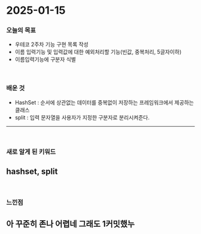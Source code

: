 # 2025-01-15

### 오늘의 목표
- 우테코 2주차 기능 구현 목록 작성
- 이름 입력기능 및 입력값에 대한 예외처리할 기능(빈값, 중복처리, 5글자이하)
- 이름입력기능에 구분자 식별

<br>

### 배운 것
- HashSet : 순서에 상관없는 데이터를 중복없이 저장하는 프레임워크에서 제공하는 클래스
- split : 입력 문자열을 사용자가 지정한 구분자로 분리시켜준다.

---


<br>

### 새로 알게 된 키워드
hashset, split
---


<br>

### 느낀점
아 꾸준히 존나 어렵네 그래도 1커밋했누
---
